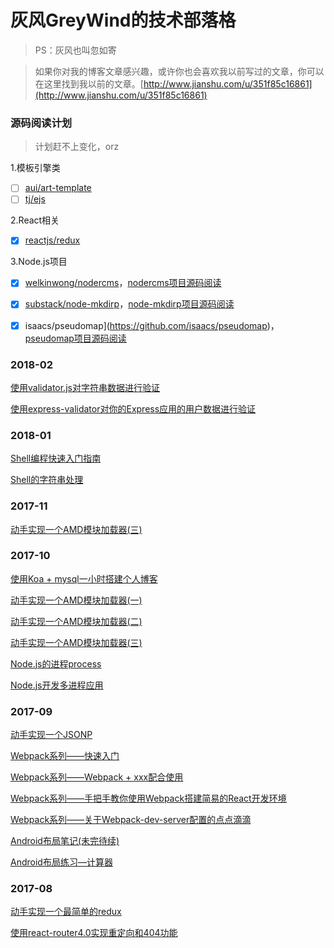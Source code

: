 # 灰风GreyWind的技术部落格
> PS：灰风也叫忽如寄

> 如果你对我的博客文章感兴趣，或许你也会喜欢我以前写过的文章，你可以在这里找到我以前的文章。[http://www.jianshu.com/u/351f85c16861](http://www.jianshu.com/u/351f85c16861)

### 源码阅读计划

> 计划赶不上变化，orz

1.模板引擎类

- [ ] [aui/art-template](https://github.com/aui/art-template)
- [ ] [tj/ejs](https://github.com/tj/ejs)

2.React相关

- [x] [reactjs/redux](https://github.com/reactjs/redux)

3.Node.js项目

- [x] [welkinwong/nodercms](https://github.com/welkinwong/nodercms)，[nodercms项目源码阅读](https://github.com/huruji/blog/issues/22)

- [x] [substack/node-mkdirp](https://github.com/substack/node-mkdirp)，[node-mkdirp项目源码阅读](https://github.com/huruji/blog/issues/23)

- [x] isaacs/pseudomap](https://github.com/isaacs/pseudomap)，[pseudomap项目源码阅读](https://github.com/huruji/blog/issues/24)

### 2018-02
[使用validator.js对字符串数据进行验证](https://github.com/huruji/blog/issues/20)

[使用express-validator对你的Express应用的用户数据进行验证](https://github.com/huruji/blog/issues/21)

### 2018-01
[Shell编程快速入门指南](https://github.com/huruji/blog/issues/18)

[Shell的字符串处理](https://github.com/huruji/blog/issues/19)

### 2017-11
[动手实现一个AMD模块加载器(三)](https://github.com/huruji/blog/issues/17)

### 2017-10
[使用Koa + mysql一小时搭建个人博客](https://github.com/huruji/blog/issues/11)

[动手实现一个AMD模块加载器(一)](https://github.com/huruji/blog/issues/13)

[动手实现一个AMD模块加载器(二)](https://github.com/huruji/blog/issues/16)

[动手实现一个AMD模块加载器(三)](https://github.com/huruji/blog/issues/17)

[Node.js的进程process ](https://github.com/huruji/blog/issues/14)

[Node.js开发多进程应用 ](https://github.com/huruji/blog/issues/15)

### 2017-09
[动手实现一个JSONP](https://github.com/huruji/blog/issues/9)

[Webpack系列——快速入门](https://github.com/huruji/blog/issues/3)

[Webpack系列——Webpack + xxx配合使用](https://github.com/huruji/blog/issues/7)

[Webpack系列——手把手教你使用Webpack搭建简易的React开发环境](https://github.com/huruji/blog/issues/8)

[Webpack系列——关于Webpack-dev-server配置的点点滴滴](https://github.com/huruji/blog/issues/10)

[Android布局笔记(未完待续)](https://github.com/huruji/blog/issues/4)

[Android布局练习—计算器](https://github.com/huruji/blog/issues/5)


### 2017-08
[动手实现一个最简单的redux](https://github.com/huruji/blog/issues/1)

[使用react-router4.0实现重定向和404功能](https://github.com/huruji/blog/issues/2)

